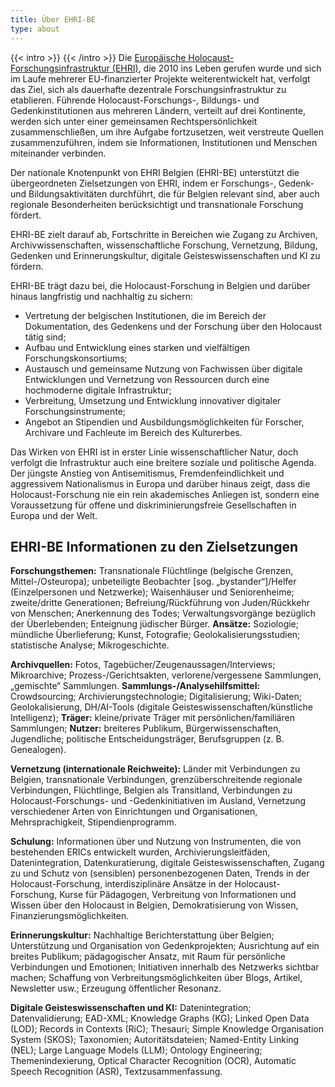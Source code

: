 ```yaml
---
title: Über EHRI-BE
type: about
---
```


{{< intro >}}
{{< /intro >}}
Die [Europäische Holocaust-Forschungsinfrastruktur (EHRI)](https://www.ehri-project.eu), die 2010 ins Leben gerufen wurde und sich im Laufe mehrerer EU-finanzierter Projekte weiterentwickelt hat, verfolgt das Ziel, sich als dauerhafte dezentrale Forschungsinfrastruktur zu etablieren. Führende Holocaust-Forschungs-, Bildungs- und Gedenkinstitutionen aus mehreren Ländern, verteilt auf drei Kontinente, werden sich unter einer gemeinsamen Rechtspersönlichkeit zusammenschließen, um ihre Aufgabe fortzusetzen, weit verstreute Quellen zusammenzuführen, indem sie Informationen, Institutionen und Menschen miteinander verbinden.

Der nationale Knotenpunkt von EHRI Belgien (EHRI-BE) unterstützt die übergeordneten Zielsetzungen von EHRI, indem er Forschungs-, Gedenk- und Bildungsaktivitäten durchführt, die für Belgien relevant sind, aber auch regionale Besonderheiten berücksichtigt und transnationale Forschung fördert.

EHRI-BE zielt darauf ab, Fortschritte in Bereichen wie Zugang zu Archiven, Archivwissenschaften, wissenschaftliche Forschung, Vernetzung, Bildung, Gedenken und Erinnerungskultur, digitale Geisteswissenschaften und KI zu fördern.

EHRI-BE trägt dazu bei, die Holocaust-Forschung in Belgien und darüber hinaus langfristig und nachhaltig zu sichern:

* Vertretung der belgischen Institutionen, die im Bereich der Dokumentation, des Gedenkens und der Forschung über den Holocaust tätig sind;
* Aufbau und Entwicklung eines starken und vielfältigen Forschungskonsortiums;
* Austausch und gemeinsame Nutzung von Fachwissen über digitale Entwicklungen und Vernetzung von Ressourcen durch eine hochmoderne digitale Infrastruktur;
* Verbreitung, Umsetzung und Entwicklung innovativer digitaler Forschungsinstrumente;
* Angebot an Stipendien und Ausbildungsmöglichkeiten für Forscher, Archivare und Fachleute im Bereich des Kulturerbes.

Das Wirken von EHRI ist in erster Linie wissenschaftlicher Natur, doch verfolgt die Infrastruktur auch eine breitere soziale und politische Agenda. Der jüngste Anstieg von Antisemitismus, Fremdenfeindlichkeit und aggressivem Nationalismus in Europa und darüber hinaus zeigt, dass die Holocaust-Forschung nie ein rein akademisches Anliegen ist, sondern eine Voraussetzung für offene und diskriminierungsfreie Gesellschaften in Europa und der Welt.

## EHRI-BE Informationen zu den Zielsetzungen

**Forschungsthemen:** Transnationale Flüchtlinge (belgische Grenzen, Mittel-/Osteuropa); unbeteiligte Beobachter [sog. „bystander“]/Helfer (Einzelpersonen und Netzwerke); Waisenhäuser und Seniorenheime; zweite/dritte Generationen; Befreiung/Rückführung von Juden/Rückkehr von Menschen; Anerkennung des Todes; Verwaltungsvorgänge bezüglich der Überlebenden; Enteignung jüdischer Bürger.  **Ansätze:** Soziologie; mündliche Überlieferung; Kunst, Fotografie; Geolokalisierungsstudien; statistische Analyse; Mikrogeschichte.  

**Archivquellen:** Fotos, Tagebücher/Zeugenaussagen/Interviews; Mikroarchive; Prozess-/Gerichtsakten, verlorene/vergessene Sammlungen, „gemischte“ Sammlungen. **Sammlungs-/Analysehilfsmittel:** Crowdsourcing; Archivierungstechnologie; Digitalisierung; Wiki-Daten; Geolokalisierung, DH/AI-Tools (digitale Geisteswissenschaften/künstliche Intelligenz); **Träger:** kleine/private Träger mit persönlichen/familiären Sammlungen; **Nutzer:** breiteres Publikum, Bürgerwissenschaften, Jugendliche; politische Entscheidungsträger, Berufsgruppen (z. B. Genealogen). 

**Vernetzung (internationale Reichweite):** Länder mit Verbindungen zu Belgien, transnationale Verbindungen, grenzüberschreitende regionale Verbindungen, Flüchtlinge, Belgien als Transitland, Verbindungen zu Holocaust-Forschungs- und -Gedenkinitiativen im Ausland, Vernetzung verschiedener Arten von Einrichtungen und Organisationen, Mehrsprachigkeit, Stipendienprogramm.

**Schulung:** Informationen über und Nutzung von Instrumenten, die von bestehenden ERICs entwickelt wurden, Archivierungsleitfäden, Datenintegration, Datenkuratierung, digitale Geisteswissenschaften, Zugang zu und Schutz von (sensiblen) personenbezogenen Daten, Trends in der Holocaust-Forschung, interdisziplinäre Ansätze in der Holocaust-Forschung, Kurse für Pädagogen, Verbreitung von Informationen und Wissen über den Holocaust in Belgien, Demokratisierung von Wissen, Finanzierungsmöglichkeiten.

**Erinnerungskultur:** Nachhaltige Berichterstattung über Belgien; Unterstützung und Organisation von Gedenkprojekten; Ausrichtung auf ein breites Publikum; pädagogischer Ansatz, mit Raum für persönliche Verbindungen und Emotionen; Initiativen innerhalb des Netzwerks sichtbar machen; Schaffung von Verbreitungsmöglichkeiten über Blogs, Artikel, Newsletter usw.; Erzeugung öffentlicher Resonanz.

**Digitale Geisteswissenschaften und KI:** Datenintegration; Datenvalidierung; EAD-XML; Knowledge Graphs (KG); Linked Open Data (LOD); Records in Contexts (RiC); Thesauri; Simple Knowledge Organisation System (SKOS); Taxonomien; Autoritätsdateien; Named-Entity Linking (NEL); Large Language Models (LLM); Ontology Engineering; Themenindexierung, Optical Character Recognition (OCR), Automatic Speech Recognition (ASR), Textzusammenfassung.